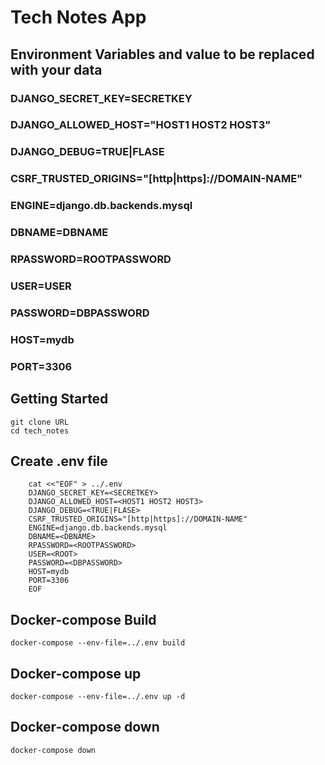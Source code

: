 # Tech Notes App
## Environment Variables and value to be replaced with your data
### DJANGO_SECRET_KEY=SECRETKEY
### DJANGO_ALLOWED_HOST="HOST1 HOST2 HOST3"
### DJANGO_DEBUG=TRUE|FLASE
### CSRF_TRUSTED_ORIGINS="[http|https]://DOMAIN-NAME"
### ENGINE=django.db.backends.mysql
### DBNAME=DBNAME
### RPASSWORD=ROOTPASSWORD
### USER=USER
### PASSWORD=DBPASSWORD
### HOST=mydb
### PORT=3306
## Getting Started
```
git clone URL
cd tech_notes
```
## Create .env file
```
    cat <<"EOF" > ../.env
    DJANGO_SECRET_KEY=<SECRETKEY>
    DJANGO_ALLOWED_HOST=<HOST1 HOST2 HOST3>
    DJANGO_DEBUG=<TRUE|FLASE>
    CSRF_TRUSTED_ORIGINS="[http|https]://DOMAIN-NAME"
    ENGINE=django.db.backends.mysql
    DBNAME=<DBNAME>
    RPASSWORD=<ROOTPASSWORD>
    USER=<ROOT>
    PASSWORD=<DBPASSWORD>
    HOST=mydb
    PORT=3306
    EOF
```
## Docker-compose Build
```
docker-compose --env-file=../.env build
```    
## Docker-compose up
```
docker-compose --env-file=../.env up -d
```
## Docker-compose down
```
docker-compose down
```

